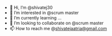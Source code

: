 - 👋 Hi, I’m @shivatej30
- 👀 I’m interested in @scrum master
- 🌱 I’m currently learning ...
- 💞️ I’m looking to collaborate on @scrum master
- 📫 How to reach me @shivatejaatria@gmail.com

<!---
shivatej30/shivatej30 is a ✨ special ✨ repository because its `README.md` (this file) appears on your GitHub profile.
You can click the Preview link to take a look at your changes.
--->
